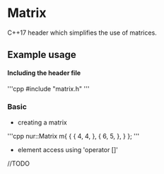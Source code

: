 # Matrix

C++17 header which simplifies the use of matrices.

## Example usage

#### Including the header file

'''cpp
#include "matrix.h"
'''

### Basic

+ creating a matrix

'''cpp
nur::Matrix<int> m{
    {
        {
            4, 4,
        },
        {
            6, 5,
        },
    }
};
'''

+ element access using 'operator []'

//TODO
